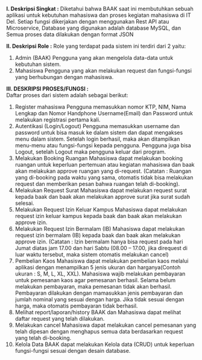 **I. Deskripsi Singkat :**
Diketahui bahwa BAAK saat ini membutuhkan sebuah aplikasi untuk kebutuhan mahasiswa dan proses kegiatan mahasiswa di IT Del. Setiap fungsi dikerjakan dengan menggunakan Rest API atau Microservice, Database yang digunakan adalah database MySQL, dan Semua proses data dilakukan dengan format JSON

**II. Deskripsi Role :**
Role yang terdapat pada sistem ini terdiri dari 2 yaitu:
1. Admin (BAAK)
Pengguna yang akan mengelola data-data untuk kebutuhan sistem.
2. Mahasiswa
Pengguna yang akan melakukan request dan fungsi-fungsi yang berhubungan dengan mahasiswa.

**III. DESKRIPSI PROSES/FUNGSI :**  
Daftar proses dari sistem adalah sebagai berikut:
1. Register mahasiswa
Pengguna memasukkan nomor KTP, NIM, Nama Lengkap dan Nomor Handphone Username(Email) dan Password untuk melakukan registrasi pertama kali.
2. Autentikasi (Login/Logout)
Pengguna memasukkan username dan password untuk bisa masuk ke dalam sistem dan dapat mengakses menu dalam sistem. Setelah login berhasil, maka akan ditampilkan menu-menu atau fungsi-fungsi kepada pengguna. Pengguna juga bisa Logout, setelah  Logout maka pengguna keluar dari program.
3. Melakukan Booking Ruangan
Mahasiswa dapat melakukan booking ruangan untuk keperluan pertemuan atau kegiatan mahasiswa dan baak akan melakukan approve ruangan yang di-request. (Catatan : Ruangan yang di-booking pada waktu yang sama, otomatis tidak bisa  melakukan request dan memberikan pesan bahwa ruangan telah di-booking).
5. Melakukan Request Surat
Mahasiswa dapat melakukan request surat kepada baak dan baak akan melakukan approve surat jika surat sudah selesai. 
6. Melakukan Request Izin Keluar Kampus
Mahasiswa dapat melakukan request izin keluar kampus kepada baak dan baak akan melakukan approve izin. 
7. Melakukan Request Izin Bermalam (IB)
Mahasiswa dapat melakukan request izin bermalam (IB) kepada baak dan baak akan melakukan approve izin. (Catatan : Izin bermalam hanya bisa request pada hari Jumat diatas jam 17.00 dan hari Sabtu (08.00 – 17.00, jika direquest di luar waktu tersebut, maka sistem otomatis melakukan cancel)
8. Pembelian Kaos
Mahasiswa dapat melakukan pembelian kaos melalui aplikasi dengan menampilkan 5 jenis ukuran dan harganya(Contoh ukuran : S, M, L, XL, XXL). Mahasiswa wajib melakukan pembayaran untuk pemesanan kaos agar pemesanan berhasil. Selama belum melakukan pembayaran, maka pemesanan tidak akan berhasil. Pembayaran dilakukan dengan mamasukkan jenis pembayaran dan jumlah nominal yang sesuai dengan harga. Jika tidak sesuai dengan harga, maka otomatis pembayaran tidak berhasil. 
9. Melihat report/laporan/history
BAAK dan Mahasiswa dapat melihat daftar request yang telah dilakukan.
10. Melakukan cancel
Mahasiswa dapat melakukan cancel pemesanan yang telah dipesan dengan menghapus semua data berdasarkan request yang telah di-booking.
11. Kelola Data
BAAK dapat melakukan Kelola data (CRUD) untuk keperluan fungsi-fungsi sesuai dengan desain database.
